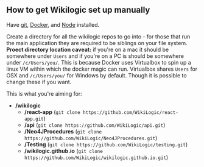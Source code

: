 ## How to get Wikilogic set up manually

Have [git](https://git-scm.com/downloads), [Docker](https://www.docker.com/community-edition), and [Node](https://nodejs.org) installed.

Create a directory for all the wikilogic repos to go into - for those that run the main application they are required to be siblings on your file system. **Proect directory location caveat:** if you're on a mac it should be somewhere under `Users` and if you're on a PC is should be somewhere under `/c/Users/you/`. This is because Docker uses Virtualbox to spin up a linux VM within which the docker magic can run. Virtualbox shares `Users` for OSX and `/c/Users/you/` for Windows by default. Though it is possible to change these if you want. 

This is what you're aiming for:

 - **/wikilogic**
    - **/react-app** (`git clone https://github.com/WikiLogic/react-app.git`)
    - **/api** (`git clone https://github.com/WikiLogic/api.git`)
    - **/Neo4JProcedures** (`git clone https://github.com/WikiLogic/Neo4JProcedures.git`)
    - **/Testing** (`git clone https://github.com/WikiLogic/testing.git`)
    - **/wikilogic.github.io** (`git clone https://github.com/WikiLogic/wikilogic.github.io.git`)